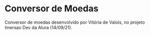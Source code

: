 # Conversor de Moedas
 Conversor de moedas desenvolvido por Vitória de Valois, no projeto Imersao Dev da Alura (14/09/21).
